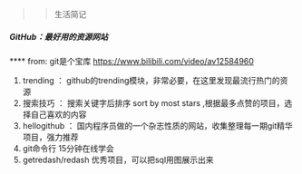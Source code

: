 >> 生活简记

##### GitHub：最好用的资源网站
**** from: git是个宝库 https://www.bilibili.com/video/av12584960

1. trending ： github的trending模块，非常必要，在这里发现最流行热门的资源
2. 搜索技巧 ： 搜索关键字后排序 sort by most stars ,根据最多点赞的项目，选择自己喜欢的内容
3. hellogithub ： 国内程序员做的一个杂志性质的网站，收集整理每一期git精华项目，强力推荐
4. git命令行 15分钟在线学会
5. getredash/redash 优秀项目，可以把sql用图展示出来
